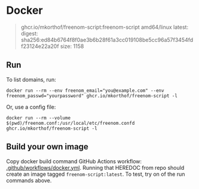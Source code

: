 # Docker

> ghcr.io/mkorthof/freenom-script:freenom-script
> amd64/linux
> latest: digest: sha256:ed84b6764f8f0ae3b6b28f61a3cc019108be5cc96a57f3454fdf23124e22a20f   size: 1158

## Run

To list domains, run:

`docker run --rm --env freenom_email="you@example.com" --env freenom_passwd="yourpassword" ghcr.io/mkorthof/freenom-script -l`

Or, use a config file:

`docker run --rm --volume $(pwd)/freenom.conf:/usr/local/etc/freenom.confd ghcr.io/mkorthof/freenom-script -l`

## Build your own image

Copy docker build command GitHub Actions workflow: [.github/workflows/docker.yml](https://github.com/mkorthof/freenom-script/blob/a4957766242a701971e7c4d43908a7687479de72/.github/workflows/docker.yml#L19). Running that HEREDOC from repo should create an image tagged `freenom-script:latest`. To test, try on of the run commands above.